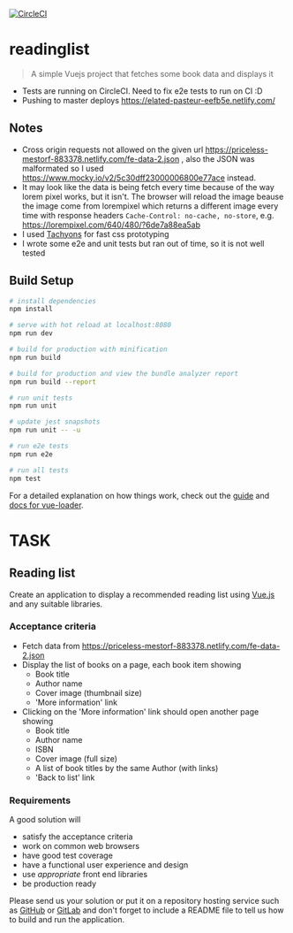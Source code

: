 [![CircleCI](https://circleci.com/gh/jazzytomato/reading-list.svg?style=svg)](https://circleci.com/gh/jazzytomato/reading-list)

# readinglist

> A simple Vuejs project that fetches some book data and displays it

- Tests are running on CircleCI. Need to fix e2e tests to run on CI :D
- Pushing to master deploys https://elated-pasteur-eefb5e.netlify.com/


## Notes
- Cross origin requests not allowed on the given url https://priceless-mestorf-883378.netlify.com/fe-data-2.json , also the JSON was malformated so I used https://www.mocky.io/v2/5c30dff23000006800e77ace instead.
- It may look like the data is being fetch every time because of the way lorem pixel works, but it isn't. The browser will reload the image beause the image come from lorempixel which returns a different image every time with response headers `Cache-Control: no-cache, no-store`, e.g. https://lorempixel.com/640/480/?6de7a88ea5ab
- I used [Tachyons](https://tachyons.io/) for fast css prototyping
- I wrote some e2e and unit tests but ran out of time, so it is not well tested

## Build Setup

``` bash
# install dependencies
npm install

# serve with hot reload at localhost:8080
npm run dev

# build for production with minification
npm run build

# build for production and view the bundle analyzer report
npm run build --report

# run unit tests
npm run unit

# update jest snapshots
npm run unit -- -u

# run e2e tests
npm run e2e

# run all tests
npm test
```

For a detailed explanation on how things work, check out the [guide](http://vuejs-templates.github.io/webpack/) and [docs for vue-loader](http://vuejs.github.io/vue-loader).


# TASK

## Reading list

Create an application to display a recommended reading list using [Vue.js](https://vuejs.org/) and any suitable libraries.

### Acceptance criteria

* Fetch data from https://priceless-mestorf-883378.netlify.com/fe-data-2.json
* Display the list of books on a page, each book item showing
    - Book title
    - Author name
    - Cover image (thumbnail size)
    - 'More information' link
* Clicking on the 'More information' link should open another page showing
    - Book title
    - Author name
    - ISBN
    - Cover image (full size)
    - A list of book titles by the same Author (with links)
    - 'Back to list' link

### Requirements
A good solution will
* satisfy the acceptance criteria
* work on common web browsers
* have good test coverage
* have a functional user experience and design
* use _appropriate_ front end libraries
* be production ready

Please send us your solution or put it on a repository hosting service such as [GitHub](https://github.com) or [GitLab](https://gitlab.com) and don't forget to include a README file to tell us how to build and run the application.
